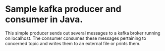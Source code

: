 # Sample kafka producer and consumer in Java.

This simple producer sends out several messages to a kafka broker running on localhost. The consumer consumes these messages pertaining to concerned topic and writes them to an external file or prints them. 
